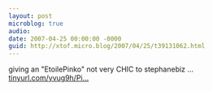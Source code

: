 ```yaml
---
layout: post
microblog: true
audio: 
date: 2007-04-25 00:00:00 -0000
guid: http://xtof.micro.blog/2007/04/25/t39131062.html
---
```

giving an "EtoilePinko" not very CHIC to stephanebiz ... [tinyurl.com/yvug9h/Pi...](http://tinyurl.com/yvug9h/PinkoMarketing/St%e9phaneGigandet)
